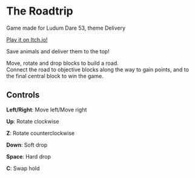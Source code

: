 # ​​The Roadtrip
Game made for Ludum Dare 53, theme Delivery

[Play it on Itch.io!](https://speedphoenix.itch.io/the-roadtrip-rel)

Save animals and deliver them to the top!

Move, rotate and drop blocks to build a road.  
Connect the road to objective blocks along the way to gain points, and to the final central block to win the game.

## Controls

**Left/Right**: Move left/Move right

**Up**: Rotate clockwise

**Z**: Rotate counterclockwise

**Down**: Soft drop

**Space**: Hard drop

**C**: Swap hold
